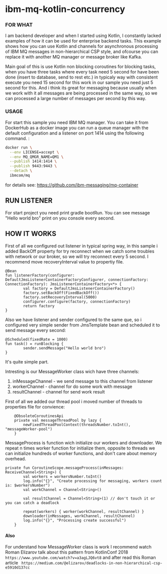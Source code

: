 # ibm-mq-kotlin-concurrency
### FOR WHAT
I am backend developer and when I started using Kotlin, I constantly lacked examples of how it can be used for enterprise backend tasks.
This example shows how you can use Kotlin and channels for asynchronous processing of IBM MQ messages in non-hierarchical CSP style, and ofcourse you can replace it with another MQ manager or message broker like Kafka.

Main goal of this is use Kotlin non blocking coroutines for blocking tasks, when you have three tasks where every task need 5 second for have been done (insert to database, send to rest etc.) in typicaly way with consistent execute you need 15 second for this work in our sample you need just 5 second for this.
And i think its great for messaging because usually when we work with it all messages are being processed in the same way, so we can processed a large number of messages per second by this way.

### USAGE
For start this sample you need IBM MQ manager. You can take it from DockerHub as a docker image you can run a queue manager with the default configuration and a listener on port 1414 using the following command. :
```sh
docker run \
  --env LICENSE=accept \
  --env MQ_QMGR_NAME=QM1 \
  --publish 1414:1414 \
  --publish 9443:9443 \
  --detach \
  ibmcom/mq
```
for details see: <https://github.com/ibm-messaging/mq-container>

## RUN LISTENER
For start project you need print gradle bootRun.
You can see message "Hello world bro" print on you console every second.

## HOW IT WORKS 
First of all we configured out listener in typical spring way, in this sample i added BackOff property for try reconnect when we catch some troubles with network or our broker, so we will try reconnect every 5 second. I recommend move recoveryInterval value to propertiy file.
```
@Bean
fun listenerFactory(configurer: DefaultJmsListenerContainerFactoryConfigurer, connectionFactory: ConnectionFactory): JmsListenerContainerFactory<*> {
        val factory = DefaultJmsListenerContainerFactory()
        factory.setBackOff(FixedBackOff())
        factory.setRecoveryInterval(5000)
        configurer.configure(factory, connectionFactory)
        return factory
}
```
Also we have listener and sender configured to the same que, so i configured very simple sender from JmsTemplate bean and scheduled it to send message every second:
```
@Scheduled(fixedRate = 1000)
fun task() = runBlocking {
        sender.sendMessage("Hello world bro")
}
```
It's quite simple part. 

Intresting is our MessageWorker class wich have three channels:
1) inMessageChannel - we send message to this channel from listener
2) workerChannel - channel for do some work with message
3) resultChannel - channel for send work result

First of all we added our thread pool i moved number of threads to properties file for convience:
```
    @ObsoleteCoroutinesApi
    private val messageThreadPool by lazy {
        newFixedThreadPoolContext(threadsNumber.toInt(), "messageWorker-pool")
    }
```    
MessageProcess is function wich initialize our workers and downloader. 
We repeat n times worker function for initialize them, opposite to threads we can initialize hundreds of worker functions, 
and don't care about memory overhead. 
```
private fun CoroutineScope.messageProcess(inMessages: ReceiveChannel<String>) {
        val workers = workersNumber.toInt()
        log.info("{}", "Create processing for messaging, workers count is: $workersNumber")
        val workChannel = Channel<String>()

        val resultChannel = Channel<String>(1) // don't touch it or you can catch a deadlock

        repeat(workers) { worker(workChannel, resultChannel) }
        downloader(inMessages, workChannel, resultChannel)
        log.info("{}", "Processing create successful")
    }
```    

#### Also
For understand how MessageWorker class is work
I  recommend watch Roman Elizarov talk about this pattern from KotlinConf 2018  `https://www.youtube.com/watch?v=a3agLJQ6vt8`
and after read this Roman article ` https://medium.com/@elizarov/deadlocks-in-non-hierarchical-csp-e5910d137cc`
